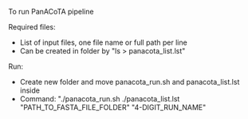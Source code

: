 To run PanACoTA pipeline

Required files:
   - List of input files, one file name or full path per line 
   - Can be created in folder by "ls > panacota_list.lst"

Run:
   - Create new folder and move panacota_run.sh and panacota_list.lst inside
   - Command: "./panacota_run.sh ./panacota_list.lst "PATH_TO_FASTA_FILE_FOLDER" "4-DIGIT_RUN_NAME"